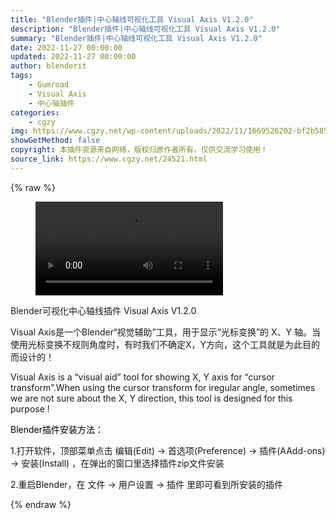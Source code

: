 ```yaml
---
title: "Blender插件|中心轴线可视化工具 Visual Axis V1.2.0"
description: "Blender插件|中心轴线可视化工具 Visual Axis V1.2.0"
summary: "Blender插件|中心轴线可视化工具 Visual Axis V1.2.0"
date: 2022-11-27 00:00:00
updated: 2022-11-27 00:00:00
author: blenderit
tags: 
    - Gumroad
    - Visual Axis
    - 中心轴插件
categories:
    - cgzy
img: https://www.cgzy.net/wp-content/uploads/2022/11/1669526202-bf2b585aaeb7a04.jpg
showGetMethod: false
copyright: 本插件资源来自网络，版权归原作者所有，仅供交流学习使用！
source_link: https://www.cgzy.net/24521.html
---
```


{% raw %}
<figure class="wp-block-video aligncenter"><video controls src="https://cloud.video.taobao.com/play/u/717183932/p/1/e/6/t/1/387855136408.mp4"></video></figure><div class="wp-block-pandastudio-title"><div class="title_style_01"><p>Blender可视化中心轴线插件 Visual Axis V1.2.0</p></div></div><p class="is-style-text-indent-2em">Visual Axis是一个Blender“视觉辅助”工具，用于显示“光标变换”的 X、Y 轴。当使用光标变换不规则角度时，有时我们不确定X，Y方向，这个工具就是为此目的而设计的！</p><p>Visual Axis is a “visual aid” tool for showing X, Y axis for “cursor transform”.When using the cursor transform for iregular angle, sometimes we are not sure about the X, Y direction, this tool is designed for this purpose !</p><p><mark style="background-color:rgba(0, 0, 0, 0)" class="has-inline-color has-vivid-red-color">Blender插件安装方法：</mark></p><p>1.打开软件，顶部菜单点击 编辑(Edit) → 首选项(Preference) → 插件(AAdd-ons) → 安装(Install) ，在弹出的窗口里选择插件zip文件安装</p><p>2.重启Blender，在 文件 → 用户设置 → 插件 里即可看到所安装的插件</p>
<div style="display: none">cgzy</div>
{% endraw %}